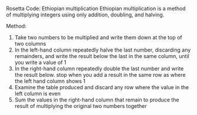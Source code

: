 Rosetta Code: Ethiopian multiplication
Ethiopian multiplication is a method of multiplying integers using only addition, doubling, and halving.

Method:

1. Take two numbers to be multiplied and write them down at the top of two columns
2. In the left-hand column repeatedly halve the last number, discarding any remainders, and write the result below the last in the same column, until you write a value of 1
3. In the right-hand column repeatedly double the last number and write the result below. stop when you add a result in the same row as where the left hand column shows 1
4. Examine the table produced and discard any row where the value in the left column is even
5. Sum the values in the right-hand column that remain to produce the result of multiplying the original two numbers together
